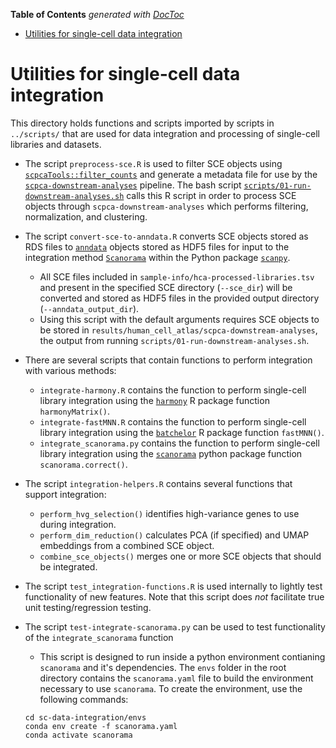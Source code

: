 <!-- START doctoc generated TOC please keep comment here to allow auto update -->
<!-- DON'T EDIT THIS SECTION, INSTEAD RE-RUN doctoc TO UPDATE -->
**Table of Contents**  *generated with [DocToc](https://github.com/thlorenz/doctoc)*

- [Utilities for single-cell data integration](#utilities-for-single-cell-data-integration)

<!-- END doctoc generated TOC please keep comment here to allow auto update -->

# Utilities for single-cell data integration

This directory holds functions and scripts imported by scripts in `../scripts/` that are used for data integration and processing of single-cell libraries and datasets.


- The script `preprocess-sce.R` is used to filter SCE objects using [`scpcaTools::filter_counts`](https://github.com/AlexsLemonade/scpcaTools/blob/main/R/filter_counts.R) and generate a metadata file for use by the [`scpca-downstream-analyses`](https://github.com/AlexsLemonade/scpca-downstream-analyses/) pipeline. 
The bash script [`scripts/01-run-downstream-analyses.sh`](../01-run-downstream-analyses.sh) calls this R script in order to process SCE objects through `scpca-downstream-analyses` which performs filtering, normalization, and clustering.
- The script `convert-sce-to-anndata.R` converts SCE objects stored as RDS files to [`anndata`](https://anndata.readthedocs.io/en/latest/) objects stored as HDF5 files for input to the integration method [`Scanorama`](https://github.com/brianhie/scanorama) within the Python package [`scanpy`](https://github.com/scverse/scanpy).
    - All SCE files included in `sample-info/hca-processed-libraries.tsv` and present in the specified SCE directory (`--sce_dir`) will be converted and stored as HDF5 files in the provided output directory (`--anndata_output_dir`). 
    - Using this script with the default arguments requires SCE objects to be stored in `results/human_cell_atlas/scpca-downstream-analyses`, the output from running `scripts/01-run-downstream-analyses.sh`. 


- There are several scripts that contain functions to perform integration with various methods:
    - `integrate-harmony.R` contains the function to perform single-cell library integration using the [`harmony`](https://github.com/immunogenomics/harmony) R package function `harmonyMatrix()`.
    - `integrate-fastMNN.R` contains the function to perform single-cell library integration using the [`batchelor`](https://bioconductor.org/packages/devel/bioc/html/batchelor.html) R package function `fastMNN()`.
    - `integrate_scanorama.py` contains the function to perform single-cell library integration using the [`scanorama`](https://github.com/brianhie/scanorama) python package function `scanorama.correct()`.

- The script `integration-helpers.R` contains several functions that support integration:
    - `perform_hvg_selection()` identifies high-variance genes to use during integration.
    - `perform_dim_reduction()` calculates PCA (if specified) and UMAP embeddings from a combined SCE object.
    - `combine_sce_objects()` merges one or more SCE objects that should be integrated.

- The script `test_integration-functions.R` is used internally to lightly test functionality of new features. 
Note that this script does _not_ facilitate true unit testing/regression testing. 
- The script `test-integrate-scanorama.py` can be used to test functionality of the `integrate_scanorama` function
    - This script is designed to run inside a python environment contianing `scanorama` and it's dependencies. 
    The `envs` folder in the root directory contains the `scanorama.yaml` file to build the environment necessary to use `scanorama`. 
    To create the environment, use the following commands: 
    ```
    cd sc-data-integration/envs
    conda env create -f scanorama.yaml
    conda activate scanorama
    ```

